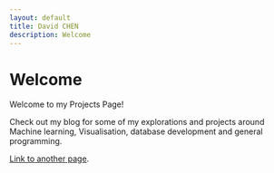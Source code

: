 ```yaml
---
layout: default
title: David CHEN
description: Welcome
---
```


# Welcome 

Welcome to my Projects Page!

Check out my blog for some of my explorations and projects around Machine learning, Visualisation, database development and general programming.

[Link to another page](./another-page.html).